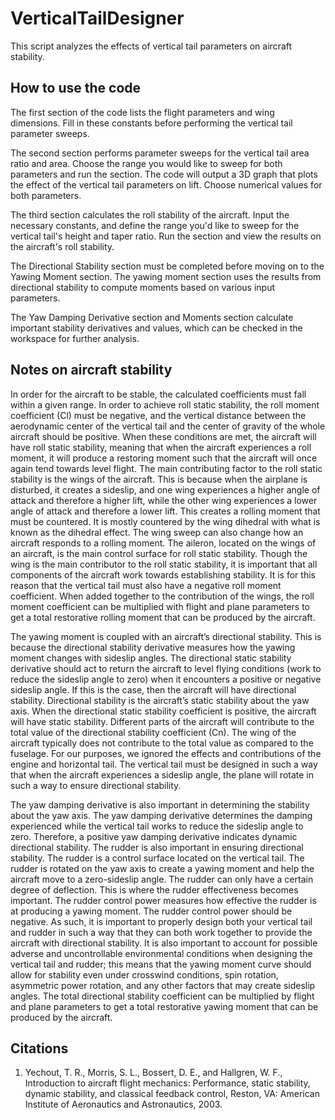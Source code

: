 # VerticalTailDesigner
This script analyzes the effects of vertical tail parameters on aircraft stability.

## How to use the code

The first section of the code lists the flight parameters and wing dimensions. Fill in these constants before performing the vertical tail parameter sweeps.

The second section performs parameter sweeps for the vertical tail area ratio and area. Choose the range you would like to sweep for both parameters and run the section. The code will output a 3D graph that plots the effect of the vertical tail parameters on lift. Choose numerical values for both parameters.

The third section calculates the roll stability of the aircraft. Input the necessary constants, and define the range you'd like to sweep for the vertical tail's height and taper ratio. Run the section and view the results on the aircraft's roll stability.

The Directional Stability section must be completed before moving on to the Yawing Moment section. The yawing moment section uses the results from directional stability to compute moments based on various input parameters.

The Yaw Damping Derivative section and Moments section calculate important stability derivatives and values, which can be checked in the workspace for further analysis.

## Notes on aircraft stability

In order for the aircraft to be stable, the calculated coefficients must fall within a given range. In order to achieve roll static stability, the roll moment coefficient (Cl) must be negative, and the vertical distance between the aerodynamic center of the vertical tail and the center of gravity of the whole aircraft should be positive. When these conditions are met, the aircraft will have roll static stability, meaning that when the aircraft experiences a roll moment, it will produce a restoring moment such that the aircraft will once again tend towards level flight. The main contributing factor to the roll static stability is the wings of the aircraft. This is because when the airplane is disturbed, it creates a sideslip, and one wing experiences a higher angle of attack and therefore a higher lift, while the other wing experiences a lower angle of attack and therefore a lower lift. This creates a rolling moment that must be countered. It is mostly countered by the wing dihedral with what is known as the dihedral effect. The wing sweep can also change how an aircraft responds to a rolling moment. The aileron, located on the wings of an aircraft, is the main control surface for roll static stability. Though the wing is the main contributor to the roll static stability, it is important that all components of the aircraft work towards establishing stability. It is for this reason that the vertical tail must also have a negative roll moment coefficient. When added together to the contribution of the wings, the roll moment coefficient can be multiplied with flight and plane parameters to get a total restorative rolling moment that can be produced by the aircraft.

The yawing moment is coupled with an aircraft’s directional stability. This is because the directional stability derivative measures how the yawing moment changes with sideslip angles. The directional static stability derivative should act to return the aircraft to level flying conditions (work to reduce the sideslip angle to zero) when it encounters a positive or negative sideslip angle. If this is the case, then the aircraft will have directional stability. Directional stability is the aircraft’s static stability about the yaw axis. When the directional static stability coefficient is positive, the aircraft will have static stability. Different parts of the aircraft will contribute to the total value of the directional stability coefficient (Cn). The wing of the aircraft typically does not contribute to the total value as compared to the fuselage. For our purposes, we ignored the effects and contributions of the engine and horizontal tail. The vertical tail must be designed in such a way that when the aircraft experiences a sideslip angle, the plane will rotate in such a way to ensure directional stability.

The yaw damping derivative is also important in determining the stability about the yaw axis. The yaw damping derivative determines the damping experienced while the vertical tail works to reduce the sideslip angle to zero. Therefore, a positive yaw damping derivative indicates dynamic directional stability. The rudder is also important in ensuring directional stability. The rudder is a control surface located on the vertical tail. The rudder is rotated on the yaw axis to create a yawing moment and help the aircraft move to a zero-sideslip angle. The rudder can only have a certain degree of deflection. This is where the rudder effectiveness becomes important. The rudder control power measures how effective the rudder is at producing a yawing moment. The rudder control power should be negative. As such, it is important to properly design both your vertical tail and rudder in such a way that they can both work together to provide the aircraft with directional stability. It is also important to account for possible adverse and uncontrollable environmental conditions when designing the vertical tail and rudder; this means that the yawing moment curve should allow for stability even under crosswind conditions, spin rotation, asymmetric power rotation, and any other factors that may create sideslip angles. The total directional stability coefficient can be multiplied by flight and plane parameters to get a total restorative yawing moment that can be produced by the aircraft.

## Citations

1. Yechout, T. R., Morris, S. L., Bossert, D. E., and Hallgren, W. F., Introduction to aircraft flight mechanics: Performance, static stability, dynamic stability, 
   and classical feedback control, Reston, VA: American Institute of Aeronautics and Astronautics, 2003. 
